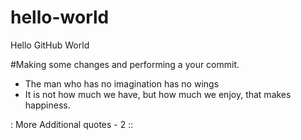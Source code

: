 # hello-world

Hello GitHub  World

#Making some changes and performing a your commit.
- The man who has no imagination has no wings
- It is not how much we have, but how much we enjoy, that makes happiness.

: More Additional quotes - 2 ::
